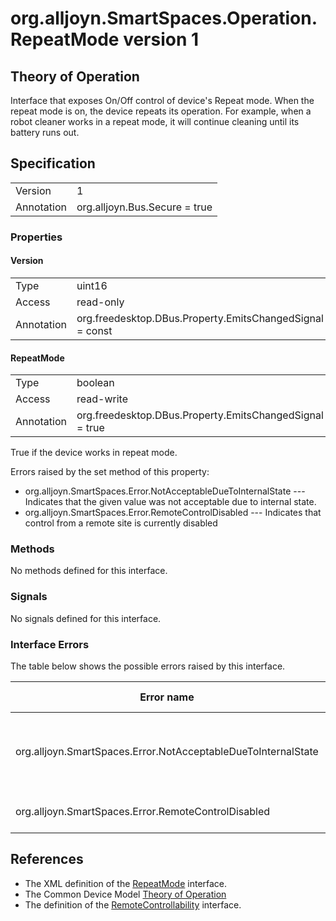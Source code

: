 # org.alljoyn.SmartSpaces.Operation.RepeatMode version 1

## Theory of Operation

Interface that exposes On/Off control of device's Repeat mode. When the repeat
mode is on, the device repeats its operation. For example, when a robot cleaner 
works in a repeat mode, it will continue cleaning until its battery runs out.

## Specification

|            |                                                              |
|------------|--------------------------------------------------------------|
| Version    | 1                                                            |
| Annotation | org.alljoyn.Bus.Secure = true                                |

### Properties

#### Version

|                   |                                                         |
|-------------------|---------------------------------------------------------|
| Type              | uint16                                                  |
| Access            | read-only                                               |
| Annotation        | org.freedesktop.DBus.Property.EmitsChangedSignal = const|

#### RepeatMode

|            |                                                              |
|------------|--------------------------------------------------------------|
| Type       | boolean                                                      |
| Access     | read-write                                                   |
| Annotation | org.freedesktop.DBus.Property.EmitsChangedSignal = true      |

True if the device works in repeat mode.

Errors raised by the set method of this property:

* org.alljoyn.SmartSpaces.Error.NotAcceptableDueToInternalState --- Indicates
that the given value was not acceptable due to internal state.
* org.alljoyn.SmartSpaces.Error.RemoteControlDisabled --- Indicates that
control from a remote site is currently disabled

### Methods

No methods defined for this interface.

### Signals

No signals defined for this interface.

### Interface Errors

The table below shows the possible errors raised by this interface.

| Error name                    | Error message                         |
|-------------------------------|---------------------------------------|
| org.alljoyn.SmartSpaces.Error.NotAcceptableDueToInternalState | The value is not acceptable due to internal state |
| org.alljoyn.SmartSpaces.Error.RemoteControlDisabled |Remote control disabled |

## References

  * The XML definition of the [RepeatMode](RepeatMode-v1.xml) interface.
  * The Common Device Model [Theory of Operation](/org.alljoyn.SmartSpaces/theory-of-operation-v1)
  * The definition of the [RemoteControllability](RemoteControllability-v1) interface.
